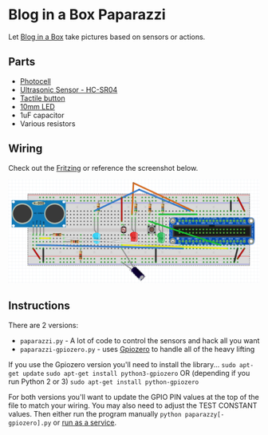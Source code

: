 # Blog in a Box Paparazzi
Let [Blog in a Box](https://inabox.blog) take pictures based on sensors or actions.

## Parts
 * [Photocell](https://www.adafruit.com/products/161)
 * [Ultrasonic Sensor - HC-SR04](https://www.sparkfun.com/products/13959)
 * [Tactile button](https://www.adafruit.com/products/367)
 * [10mm LED](https://www.adafruit.com/products/845)
 * 1uF capacitor
 * Various resistors

## Wiring
Check out the [Fritzing](./paparazzi.fzz) or reference the screenshot below.

![Blog in a Box Paparazzi Fritzing](./paparazzi-fritzing.png?raw=true "Blog in a Box Paparazzi Fritzing")

## Instructions
There are 2 versions:
 * `paparazzi.py` - A lot of code to control the sensors and hack all you want
 * `paparazzi-gpiozero.py` - uses [Gpiozero](https://gpiozero.readthedocs.io/en/stable/) to handle all of the heavy lifting

If you use the Gpiozero version you'll need to install the library...
`sudo apt-get update`
`sudo apt-get install python3-gpiozero`
OR (depending if you run Python 2 or 3)
`sudo apt-get install python-gpiozero`

For both versions you'll want to update the GPIO PIN values at the top of the file to match your wiring. You may also need to adjust the TEST CONSTANT values. Then either run the program manually `python paparazzy[-gpiozero].py` or [run as a service](http://www.diegoacuna.me/how-to-run-a-script-as-a-service-in-raspberry-pi-raspbian-jessie/).
